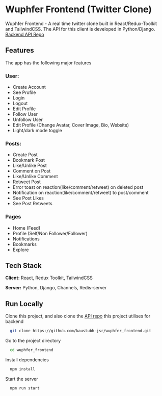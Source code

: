 # Wuphfer Frontend (Twitter Clone)

Wuphfer Frontend - A real time twitter clone built in React/Redux-Toolkit and TailwindCSS.
The API for this client is developed in Python/Django. [Backend API Repo](https://github.com/kaustubh-jsr/wuphfer_backend)

## Features

The app has the following major features

### User:

- Create Account
- See Profile
- Login
- Logout
- Edit Profile
- Follow User
- Unfollow User
- Edit Profile (Change Avatar, Cover Image, Bio, Website)
- Light/dark mode toggle

### Posts:

- Create Post
- Bookmark Post
- Like/Unlike Post
- Comment on Post
- Like/Unlike Comment
- Retweet Post
- Error toast on reaction(like/comment/retweet) on deleted post
- Notification on reaction(like/comment/retweet) to post/comment
- See Post Likes
- See Post Retweets

### Pages

- Home (Feed)
- Profile (Self/Non Follower/Follower)
- Notifications
- Bookmarks
- Explore

## Tech Stack

**Client:** React, Redux Toolkit, TailwindCSS

**Server:** Python, Django, Channels, Redis-server


## Run Locally

Clone this project, and also clone the [API repo](https://github.com/kaustubh-jsr/wuphfer_backend) this project utilises for backend

```bash
  git clone https://github.com/kaustubh-jsr/wuphfer_frontend.git
```

Go to the project directory

```bash
  cd wuphfer_frontend
```

Install dependencies

```bash
  npm install
```

Start the server

```bash
  npm run start
```


